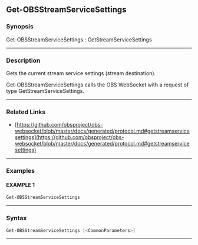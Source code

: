 Get-OBSStreamServiceSettings
----------------------------
### Synopsis
Get-OBSStreamServiceSettings : GetStreamServiceSettings

---
### Description

Gets the current stream service settings (stream destination).


Get-OBSStreamServiceSettings calls the OBS WebSocket with a request of type GetStreamServiceSettings.

---
### Related Links
* [https://github.com/obsproject/obs-websocket/blob/master/docs/generated/protocol.md#getstreamservicesettings](https://github.com/obsproject/obs-websocket/blob/master/docs/generated/protocol.md#getstreamservicesettings)



---
### Examples
#### EXAMPLE 1
```PowerShell
Get-OBSStreamServiceSettings
```

---
### Syntax
```PowerShell
Get-OBSStreamServiceSettings [<CommonParameters>]
```
---
